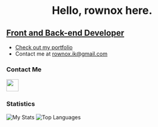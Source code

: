 <h1 align="center">Hello, rownox here.</h1> <a href="https://discord.com/users/811580599068262421" target="_blank" rel="noreferrer">

Front and Back-end Developer
----------------------
*   Check out my [portfolio](https://rownox.github.io/)
*   Contact me at [rownox.ik@gmail.com](mailto:rownox.ik@gmail.com)

### Contact Me
<img src="https://raw.githubusercontent.com/danielcranney/readme-generator/main/public/icons/socials/discord.svg" width="32" height="32" /></a>

### Statistics
<a>
<img src="https://github-readme-stats.vercel.app/api?username=rownox&show_icons=true&hide=&count_private=true&title_color=FC0000&text_color=ffffff&icon_color=FC0000&bg_color=151718&hide_border=true&show_icons=true&custom_title=My%20%Stats" alt="My Stats" />
<img src="https://github-readme-stats.vercel.app/api/top-langs/?username=rownox&langs_count=10&title_color=FC0000&text_color=ffffff&icon_color=FC0000&bg_color=151718&hide_border=true&locale=en&custom_title=Top%20%Languages" alt="Top Languages" />
</a>
